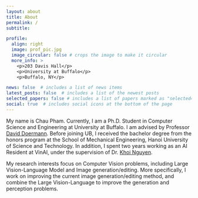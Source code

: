 ```yaml
---
layout: about
title: About
permalink: /
subtitle: 

profile:
  align: right
  image: prof_pic.jpg
  image_circular: false # crops the image to make it circular
  more_info: >
    <p>203 Davis Hall</p>
    <p>University at Buffalo</p>
    <p>Buffalo, NY</p>

news: false  # includes a list of news items
latest_posts: false  # includes a list of the newest posts
selected_papers: false # includes a list of papers marked as "selected={true}"
social: true  # includes social icons at the bottom of the page
---
```


My name is Chau Pham. Currently, I am a Ph.D. Student in Computer Science and Engineering at University
at Buffalo. I am advised by Professor [David Doermann](https://cse.buffalo.edu/~doermann/index.html). Before joining UB, I received the bachelor degree from the honors program at the School of Mechanical Engineering, Hanoi University of Science and Technology. In addition, I spent two years working as an AI Resident at VinAI, under the supervision of 
Dr. [Khoi Nguyen](https://www.khoinguyen.org/). 

My research interests focus on Computer Vision problems, including Large Vision-Language Model and Image generation/editing. More specifically, I work on improving the current image generation/editing method, and combine the Large Vision-Language to improve the generation and perception problems.

<!-- Put your address / P.O. box / other info right below your picture. You can also disable any of these elements by editing `profile` property of the YAML header of your `_pages/about.md`. Edit `_bibliography/papers.bib` and Jekyll will render your [publications page](/al-folio/publications/) automatically.

Link to your social media connections, too. This theme is set up to use [Font Awesome icons](http://fortawesome.github.io/Font-Awesome/) and [Academicons](https://jpswalsh.github.io/academicons/), like the ones below. Add your Facebook, Twitter, LinkedIn, Google Scholar, or just disable all of them. -->
